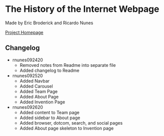 # The History of the Internet Webpage
Made by Eric Broderick and Ricardo Nunes

[Project Homepage](https://rn44.github.io/historyInternet/index.html)

## Changelog
  * rnunes092420
    * Removed notes from Readme into separate file
    * Added changelog to Readme
  * rnunes092520
    * Added Navbar
    * Added Carousel 
    * Added Team Page
    * Added About Page
    * Added Invention Page
  * rnunes092620
    * Added content to Team page
    * Added sidebar to About page
    * Added browser, dotcom, search, and social pages
    * Added About page skeleton to Invention page